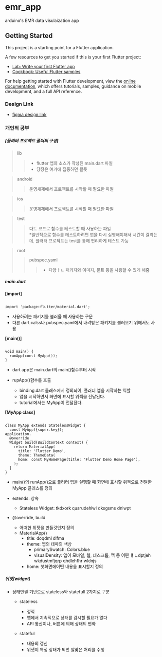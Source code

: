# emr_app

arduino's EMR data visulaization app

## Getting Started

This project is a starting point for a Flutter application.

A few resources to get you started if this is your first Flutter project:

- [Lab: Write your first Flutter app](https://docs.flutter.dev/get-started/codelab)
- [Cookbook: Useful Flutter samples](https://docs.flutter.dev/cookbook)

For help getting started with Flutter development, view the
[online documentation](https://docs.flutter.dev/), which offers tutorials,
samples, guidance on mobile development, and a full API reference.


### Design Link
- [figma design link](https://www.figma.com/file/tdCQgx1XSx485wXv7L1K0k/OOP_EMR_APP?node-id=9%3A2)



### 개인적 공부
##### [플러터 프로젝트 폴더의 구성]
> lib
>> - flutter 앱의 소스가 작성된 main.dart 파일  
>> - 당장은 여기에 집중하면 될듯

> android
>> 운영체제에서 프로젝트를 시작할 때 필요한 파일  

> ios  
>> 운영체제에서 프로젝트를 시작할 때 필요한 파일

> test
>> 다트 코드로 함수를 테스트할 때 사용하는 파일  
>> *일반적으로 함수를 테스트하려면 앱을 다시 실행해야해서 시간이 걸리는데, 플러터 프로젝트는 test를 통해 편리하게 테스트 가능


> root
>> pubspec.yaml
>>> - 다양ㅏㄴ 패키지와 이미지, 폰트 등을 사용할 수 있게 해줌


##### main.dart

**[import]**

<code>
import 'package:flutter/material.dart';
</code>

- 사용하려는 패키지를 불러올 때 사용하는 구문
- 다른 dart calss나 pubspec.yaml에서 내려받은 패키지를 불러오기 위해서도 사용

**[main()]**

<code>
void main() {
  runApp(const MyApp());
}
</code>

- dart app은 main.dart의 main()함수부터 시작

- rupApp()함수를 호출
    - binding.dart 클래스에서 정의되어, 플러터 앱을 시작하는 역할
    - 앱을 시작하면서 화면에 표시할 위젝을 전달된다.
    - tutorial에서는 MyApp이 전달된다.



**[MyApp class]**

<code>
class MyApp extends StatelessWidget {
  const MyApp({super.key});
application.
  @override
  Widget build(BuildContext context) {
    return MaterialApp(
      title: 'Flutter Demo',
      theme: ThemeData(
      home: const MyHomePage(title: 'Flutter Demo Home Page'),
    );
  }
}
</code>

- main()의 runApp()으로 플러터 앱을 실행할 때 화면에 표시할 위젝으로 전달한 MyApp 클래스를 정의

- extends: 상속 
    - Stateless Widget: tkdxork qusrudehlwl dksgsms dnlwpt

- @override, build
    - 어떠한 위젯을 만들것인지 정의
    - MaterialApp()
        - title: doqdml dlfma
        - theme: 앱의 테마의 색상
            - primarySwatch: Colors.blue
            - visualDensity: 앱이 모바일, 웹, 데스크톱, 맥 등 어떤 ㅒㄴdptjeh wkdustmfjqrp qhdlehfhr wldnjs
        - home: 첫화면에어떤 내용을 표시할지 정의


##### 위젯(widget)
- 상태연결 기반으로 stateless와 statefull 2가지로 구분
    - stateless
        - 정적
        - 앱에서 지속적으로 상태를 감시할 필요가 없다
        - API 통신이나, 버튼에 의해 상태의 변화

    - stateful
        - 내용의 갱신
        - 위젯이 특정 상태가 되면 알맞은 처리를 수행
